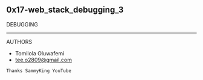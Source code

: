 ## 0x17-web_stack_debugging_3
DEBUGGING

--------

AUTHORS
- Tomilola Oluwafemi
- tee.o2809@gmail.com

  
```
Thanks SammyKing YouTube
```
